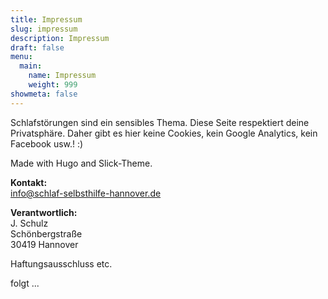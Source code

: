 ```yaml
---
title: Impressum
slug: impressum
description: Impressum
draft: false
menu:
  main:
    name: Impressum
    weight: 999
showmeta: false
---
```


Schlafstörungen sind ein sensibles Thema. Diese Seite respektiert deine Privatsphäre. Daher gibt es hier keine Cookies, kein Google Analytics, kein Facebook usw.! :)  

Made with Hugo and Slick-Theme.  



**Kontakt:**  
info@schlaf-selbsthilfe-hannover.de

**Verantwortlich:**  
J. Schulz  
Schönbergstraße  
30419 Hannover  



Haftungsausschluss etc.

folgt ...
